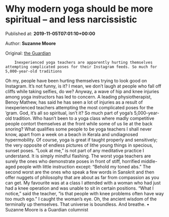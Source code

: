 
# Why modern yoga should be more spiritual – and less narcissistic

Published at: **2019-11-05T07:01:10+00:00**

Author: **Suzanne Moore**

Original: [the Guardian](https://www.theguardian.com/commentisfree/2019/nov/05/why-modern-yoga-should-be-more-spiritual-and-less-narcissistic)


        Inexperienced yoga teachers are apparently hurting themselves attempting complicated poses for their Instagram feeds. So much for 5,000-year-old traditions
      
Oh my, people have been hurting themselves trying to look good on Instagram. It’s not funny, is it? I mean, we don’t laugh at people who fall off cliffs while taking selfies, do we? Anyway, a wave of hip and knee injuries among yoga instructors has led to concern. A leading physiotherapist, Benoy Mathew, has said he has seen a lot of injuries as a result of inexperienced teachers attempting the most complicated poses for the ’gram. God, it’s all so spiritual, isn’t it? So much part of yoga’s 5,000-year-old tradition.
Who hasn’t been to a yoga class where madly competitive people contort themselves at the front while some of us lie at the back snoring? What qualifies some people to be yoga teachers I shall never know, apart from a week on a beach in Kerala and undiagnosed hypermobility. Of course, yoga is great if taught properly and sensitively; the very opposite of endless pictures of lithe young things in specious, sunset poses. “Look at me,” is not part of any meditative practice I understand. It is simply mindful flashing.
The worst yoga teachers are surely the ones who demonstrate poses in front of stiff, horrified middle-aged people with little instruction except: “Behold my toned abs.” The second worst are the ones who speak a few words in Sanskrit and then offer nuggets of philosophy that are about as far from compassion as you can get.
My favourite was at a class I attended with a woman who had just had a knee operation and was unable to sit in certain positions. “What I notice,” said the teacher, “is that people with knee problems often have way too much ego.”
I caught the woman’s eye. Oh, the ancient wisdom of the terminally up themselves. That universe is boundless.
And breathe.
• Suzanne Moore is a Guardian columnist

